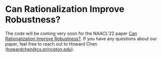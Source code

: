 # Can Rationalization Improve Robustness?

The code will be coming very soon for the NAACL'22 paper [Can Rationalization Improve Robustness?](https://arxiv.org/pdf/2204.11790.pdf). If you have any questions about our paper, feel free to reach out to Howard Chen ([howardchen@cs.princeton.edu]()).
